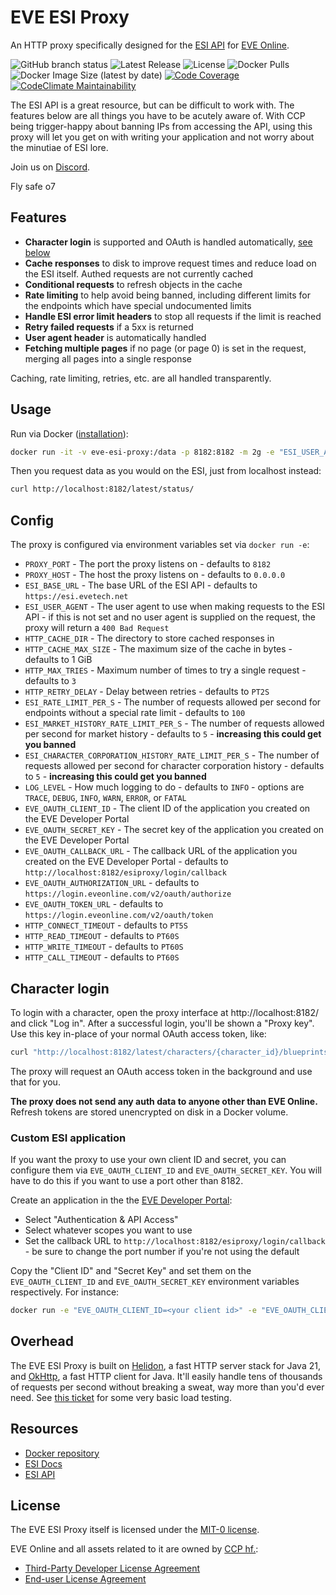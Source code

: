 # EVE ESI Proxy
An HTTP proxy specifically designed for the [ESI API](https://esi.evetech.net/ui/) for [EVE Online](https://www.eveonline.com/).

![GitHub branch status](https://img.shields.io/github/checks-status/autonomouslogic/eve-esi-proxy/main)
![Latest Release](https://img.shields.io/github/v/release/autonomouslogic/eve-esi-proxy)
![License](https://img.shields.io/github/license/autonomouslogic/eve-esi-proxy)
![Docker Pulls](https://img.shields.io/docker/pulls/autonomouslogic/eve-esi-proxy)
![Docker Image Size (latest by date)](https://img.shields.io/docker/image-size/autonomouslogic/eve-esi-proxy)
[![Code Coverage](https://codecov.io/gh/autonomouslogic/eve-esi-proxy/graph/badge.svg?token=MXwjEUJRPk)](https://codecov.io/gh/autonomouslogic/eve-esi-proxy)
[![CodeClimate Maintainability](https://api.codeclimate.com/v1/badges/a71c017cbcce32d7a595/maintainability)](https://codeclimate.com/github/autonomouslogic/eve-esi-proxy/maintainability)

The ESI API is a great resource, but can be difficult to work with.
The features below are all things you have to be acutely aware of.
With CCP being trigger-happy about banning IPs from accessing the API,
using this proxy will let you get on with writing your application and not worry about the minutiae of ESI lore.

Join us on [Discord](https://everef.net/discord).

Fly safe o7

## Features
* **Character login** is supported and OAuth is handled automatically, [see below](#character-login)
* **Cache responses** to disk to improve request times and reduce load on the ESI itself. Authed requests are not currently cached
* **Conditional requests** to refresh objects in the cache
* **Rate limiting** to help avoid being banned, including different limits for the endpoints which have special undocumented limits
* **Handle ESI error limit headers** to stop all requests if the limit is reached
* **Retry failed requests** if a 5xx is returned
* **User agent header** is automatically handled
* **Fetching multiple pages** if no page (or page 0) is set in the request, merging all pages into a single response

Caching, rate limiting, retries, etc. are all handled transparently.

## Usage
Run via Docker ([installation](https://docs.docker.com/engine/install/)):
```bash
docker run -it -v eve-esi-proxy:/data -p 8182:8182 -m 2g -e "ESI_USER_AGENT=<your email>" autonomouslogic/eve-esi-proxy:latest
```

Then you request data as you would on the ESI, just from localhost instead:
```bash
curl http://localhost:8182/latest/status/
```

## Config
The proxy is configured via environment variables set via `docker run -e`:

* `PROXY_PORT` - The port the proxy listens on - defaults to `8182`
* `PROXY_HOST` - The host the proxy listens on - defaults to `0.0.0.0`
* `ESI_BASE_URL` - The base URL of the ESI API - defaults to `https://esi.evetech.net`
* `ESI_USER_AGENT` - The user agent to use when making requests to the ESI API - if this is not set and no user agent is supplied on the request, the proxy will return a `400 Bad Request`
* `HTTP_CACHE_DIR` - The directory to store cached responses in
* `HTTP_CACHE_MAX_SIZE` - The maximum size of the cache in bytes - defaults to 1 GiB
* `HTTP_MAX_TRIES` - Maximum number of times to try a single request - defaults to `3`
* `HTTP_RETRY_DELAY` - Delay between retries - defaults to `PT2S`
* `ESI_RATE_LIMIT_PER_S` - The number of requests allowed per second for endpoints without a special rate limit - defaults to `100`
* `ESI_MARKET_HISTORY_RATE_LIMIT_PER_S` - The number of requests allowed per second for market history - defaults to `5` - **increasing this could get you banned**
* `ESI_CHARACTER_CORPORATION_HISTORY_RATE_LIMIT_PER_S` - The number of requests allowed per second for character corporation history - defaults to `5` - **increasing this could get you banned**
* `LOG_LEVEL` - How much logging to do - defaults to `INFO` - options are `TRACE`, `DEBUG`, `INFO`, `WARN`, `ERROR`, or `FATAL`
* `EVE_OAUTH_CLIENT_ID` - The client ID of the application you created on the EVE Developer Portal
* `EVE_OAUTH_SECRET_KEY` - The secret key of the application you created on the EVE Developer Portal
* `EVE_OAUTH_CALLBACK_URL` - The callback URL of the application you created on the EVE Developer Portal - defaults to `http://localhost:8182/esiproxy/login/callback`
* `EVE_OAUTH_AUTHORIZATION_URL` - defaults to `https://login.eveonline.com/v2/oauth/authorize`
* `EVE_OAUTH_TOKEN_URL` - defaults to `https://login.eveonline.com/v2/oauth/token`
* `HTTP_CONNECT_TIMEOUT` - defaults to `PT5S`
* `HTTP_READ_TIMEOUT` - defaults to `PT60S`
* `HTTP_WRITE_TIMEOUT` - defaults to `PT60S`
* `HTTP_CALL_TIMEOUT` - defaults to `PT60S`

## Character login
To login with a character, open the proxy interface at http://localhost:8182/ and click "Log in".
After a successful login, you'll be shown a "Proxy key".
Use this key in-place of your normal OAuth access token, like:
```bash
curl "http://localhost:8182/latest/characters/{character_id}/blueprints/?token=<proxy key>"
```
The proxy will request an OAuth access token in the background and use that for you.

**The proxy does not send any auth data to anyone other than EVE Online.**
Refresh tokens are stored unencrypted on disk in a Docker volume.

### Custom ESI application
If you want the proxy to use your own client ID and secret, you can configure them via `EVE_OAUTH_CLIENT_ID` and `EVE_OAUTH_SECRET_KEY`.
You will have to do this if you want to use a port other than 8182.

Create an application in the the [EVE Developer Portal](https://developers.eveonline.com/):
* Select "Authentication & API Access"
* Select whatever scopes you want to use
* Set the callback URL to `http://localhost:8182/esiproxy/login/callback` - be sure to change the port number if you're not using the default

Copy the "Client ID" and "Secret Key" and set them on the `EVE_OAUTH_CLIENT_ID` and `EVE_OAUTH_SECRET_KEY` environment variables respectively.
For instance:
```bash
docker run -e "EVE_OAUTH_CLIENT_ID=<your client id>" -e "EVE_OAUTH_CLIENT_SECRET=<your secret key>"
```

## Overhead
The EVE ESI Proxy is built on [Helidon](https://helidon.io/), a fast HTTP server stack for Java 21,
and [OkHttp](https://square.github.io/okhttp/), a fast HTTP client for Java.
It'll easily handle tens of thousands of requests per second without breaking a sweat, way more than you'd ever need.
See [this ticket](https://github.com/autonomouslogic/eve-esi-proxy/issues/23) for some very basic load testing.

## Resources
* [Docker repository](https://hub.docker.com/r/autonomouslogic/eve-esi-proxy)
* [ESI Docs](https://docs.esi.evetech.net/)
* [ESI API](https://esi.evetech.net/ui/)

## License
The EVE ESI Proxy itself is licensed under the [MIT-0 license](https://spdx.org/licenses/MIT-0.html).

EVE Online and all assets related to it are owned by [CCP hf.](https://www.ccpgames.com/):
* [Third-Party Developer License Agreement](https://developers.eveonline.com/license-agreement)
* [End-user License Agreement](https://community.eveonline.com/support/policies/eve-eula-en/)

